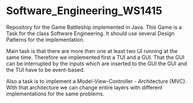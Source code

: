 Software_Engineering_WS1415
===========================

Repository for the Game Battleship implemented in Java. This Game is a Task for the class Software Engineering. It should use several Design Patterns for the implementation.

Main task is that there are more then one at least two UI running at the same time. Therefore we implemented first a TUI and a GUI. That the GUI can be interrupted by the inputs which are inserted to the GUI the GUI and the TUI have to be event-based.

Also a task is to implement a Model-View-Controller - Architecture (MVC). With that architecture we can change entire layers with different implementations for the same problems.
